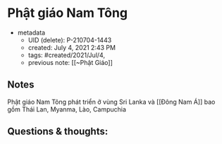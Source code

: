 # Phật giáo Nam Tông

- metadata
	- UID (delete): P-210704-1443
	- created: July 4, 2021 2:43 PM
	- tags: #created/2021/Jul/4,
	- previous note: [[~Phật Giáo]]

## Notes
Phật giáo Nam Tông phát triển ở vùng Sri Lanka và [[Đông Nam Á]] bao gồm Thái Lan, Myanma, Lào, Campuchia

## Questions & thoughts:


